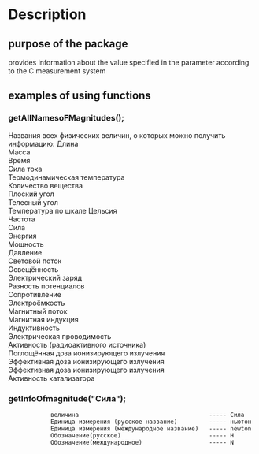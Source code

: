 # Description
## purpose of the package
provides information about the value specified in the parameter according to the C measurement system

## examples of using functions

### getAllNamesoFMagnitudes();

Названия всех физических величин, о которых можно получить информацию: 
Длина\
Масса\
Время\
Сила тока\
Термодинамическая температура\
Количество вещества\
Плоский угол\
Телесный угол\
Температура по шкале Цельсия\
Частота\
Сила\
Энергия\
Мощность\
Давление\
Световой поток\
Освещённость\
Электрический заряд\
Разность потенциалов\
Сопротивление\
Электроёмкость\
Магнитный поток\
Магнитная индукция\
Индуктивность\
Электрическая проводимость\
Активность (радиоактивного источника)\
Поглощённая доза ионизирующего излучения\
Эффективная доза ионизирующего излучения\
Эффективная доза ионизирующего излучения\
Активность катализатора

### getInfoOfmagnitude("Сила");

                величина                                     ----- Сила
                Единица измерения (русское название)         ----- ньютон
                Единица измерения (международное название)   ----- newton
                Обозначение(русское)                         ----- Н
                Обозначение(международное)                   ----- N